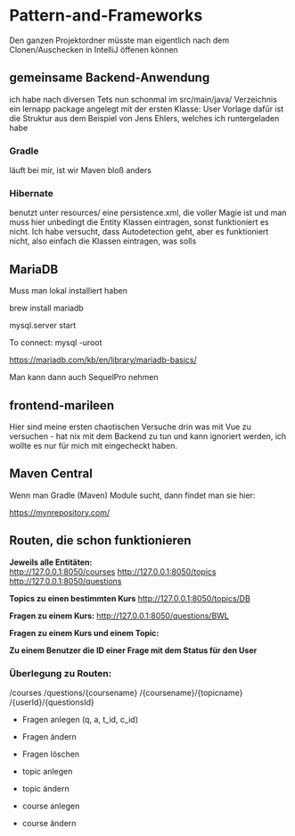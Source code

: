 # Pattern-and-Frameworks

Den ganzen Projektordner müsste man eigentlich nach dem Clonen/Auschecken in IntelliJ öffenen können

## gemeinsame Backend-Anwendung

ich habe nach diversen Tets nun schonmal im src/main/java/ Verzeichnis ein lernapp package angelegt mit der ersten Klasse: User
Vorlage dafür ist die Struktur aus dem Beispiel von Jens Ehlers, welches ich runtergeladen habe

### Gradle
läuft bei mir, ist wir Maven bloß anders

### Hibernate

benutzt unter resources/ eine persistence.xml, die voller Magie ist und man muss hier unbedingt die Entity Klassen eintragen, sonst funktioniert es nicht.
Ich habe versucht, dass Autodetection geht, aber es funktioniert nicht, also einfach die Klassen eintragen, was solls


## MariaDB

Muss man lokal installiert haben

brew install mariadb

mysql.server start

To connect:
    mysql -uroot

https://mariadb.com/kb/en/library/mariadb-basics/

Man kann dann auch SequelPro nehmen 

## frontend-marileen

Hier sind meine ersten chaotischen Versuche drin was mit Vue zu versuchen - hat nix mit dem Backend zu tun und kann ignoriert werden, ich wollte es nur für mich mit eingecheckt haben.


## Maven Central

Wenn man Gradle (Maven) Module sucht, dann findet man sie hier:

https://mvnrepository.com/

## Routen, die schon funktionieren

**Jeweils alle Entitäten:**  
http://127.0.0.1:8050/courses
http://127.0.0.1:8050/topics
http://127.0.0.1:8050/questions

**Topics zu einen bestimmten Kurs**
http://127.0.0.1:8050/topics/DB

**Fragen zu einem Kurs:**
http://127.0.0.1:8050/questions/BWL

**Fragen zu einem Kurs und einem Topic:**

**Zu einem Benutzer die ID einer Frage mit dem Status für den User**

### Überlegung zu Routen:

/courses
/questions/{coursename}
/{coursename}/{topicname}
/{userId}/{questionsId}

* Fragen anlegen (q, a, t_id, c_id)
* Fragen ändern
* Fragen löschen

* topic anlegen
* topic ändern
    
* course anlegen
* course ändern
